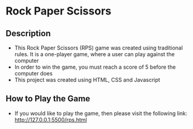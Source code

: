 # Rock Paper Scissors 

## Description 
- This Rock Paper Scissors (RPS) game was created using traditional rules. It is a one-player game, where a user can play against the computer
- In order to win the game, you must reach a score of 5 before the computer does
- This project was created using HTML, CSS and Javascript

## How to Play the Game
- If you would like to play the game, then please visit the following link: http://127.0.0.1:5500/rps.html




